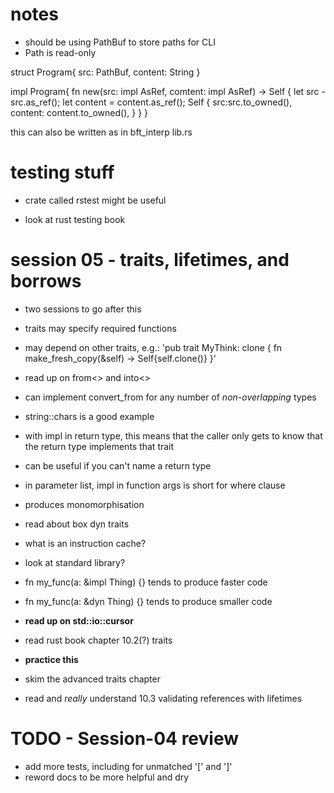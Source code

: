 # notes

- should be using PathBuf to store paths for CLI
- Path is read-only

struct Program{
    src: PathBuf,
    content: String
}

impl Program{
    fn new(src: impl AsRef<Path>, comtent: impl AsRef<str>) -> Self {
        let src - src.as_ref();
        let content = content.as_ref();
        Self {
            src:src.to_owned(),
            content: content.to_owned(),
        }
    }
}

this can also be written as in bft_interp lib.rs

# testing stuff

- crate called rstest might be useful

- look at rust testing book


# session 05 - traits, lifetimes, and borrows
- two sessions to go after this
- traits may specify required functions
- may depend on other traits, e.g.:
'pub trait MyThink: clone {
    fn make_fresh_copy(&self) -> Self{self.clone()}
}'
- read up on from<> and into<>
- can implement convert_from for any number of _non-overlapping_ types
- string::chars is a good example
- with impl in return type, this means that the caller only gets to know that the return type implements that trait
- can be useful if you can't name a return type
- in parameter list, impl in function args is short for where clause
- produces monomorphisation
- read about box dyn traits
- what is an instruction cache?
- look at standard library?
- fn my_func(a: &impl Thing) {} tends to produce faster code
- fn my_func(a: &dyn Thing) {} tends to produce smaller code

- **read up on std::io::cursor**
- read rust book chapter 10.2(?) traits
- **practice this**
- skim the advanced traits chapter
- read and *really* understand 10.3 validating references with lifetimes

# TODO - Session-04 review
- add more tests, including for unmatched '[' and ']'
- reword docs to be more helpful and dry